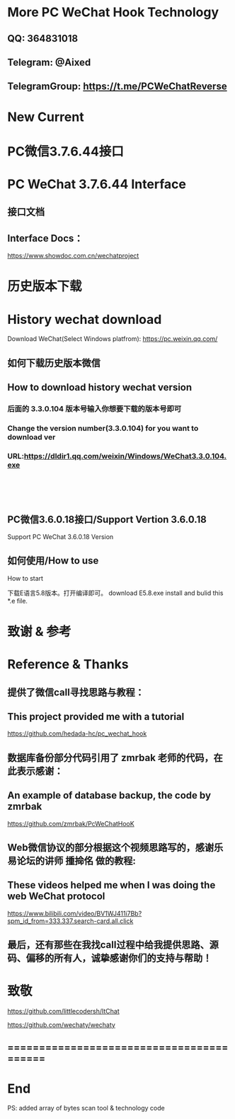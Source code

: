 
# More PC WeChat Hook Technology


## QQ: 364831018
## Telegram: @Aixed
## TelegramGroup: https://t.me/PCWeChatReverse


# New Current
# PC微信3.7.6.44接口
# PC WeChat 3.7.6.44 Interface 


## 接口文档
## Interface Docs：
https://www.showdoc.com.cn/wechatproject




# 历史版本下载
# History wechat download

Download WeChat(Select Windows platfrom): https://pc.weixin.qq.com/

## 如何下载历史版本微信
## How to download history wechat version

### 后面的 3.3.0.104 版本号输入你想要下载的版本号即可
### Change the version number(3.3.0.104) for you want to download ver

### URL:https://dldir1.qq.com/weixin/Windows/WeChat3.3.0.104.exe


</br>
</br>
</br>




## PC微信3.6.0.18接口/Support Vertion 3.6.0.18
Support PC WeChat 3.6.0.18 Version


## 如何使用/How to use
How to start

下载E语言5.8版本。打开编译即可。
download E5.8.exe install and bulid this *.e file.



# 致谢 & 参考
# Reference & Thanks

## 提供了微信call寻找思路与教程：
## This project provided me with a tutorial

https://github.com/hedada-hc/pc_wechat_hook


## 数据库备份部分代码引用了 zmrbak 老师的代码，在此表示感谢：
## An example of database backup, the code by zmrbak

https://github.com/zmrbak/PcWeChatHooK

## Web微信协议的部分根据这个视频思路写的，感谢乐易论坛的讲师 揰掵佲 做的教程:  
## These videos helped me when I was doing the web WeChat protocol

https://www.bilibili.com/video/BV1WJ411i7Bb?spm_id_from=333.337.search-card.all.click

## 最后，还有那些在我找call过程中给我提供思路、源码、偏移的所有人，诚挚感谢你们的支持与帮助！

# 致敬

https://github.com/littlecodersh/ItChat

https://github.com/wechaty/wechaty



## =========================================
# End
PS: added array of bytes scan tool & technology code

